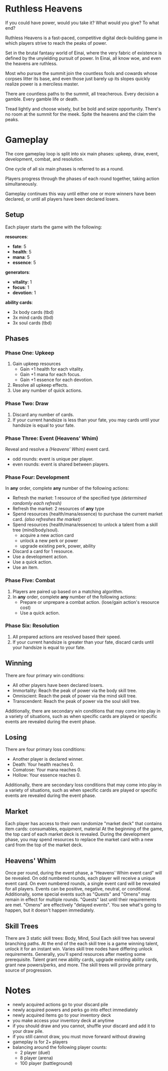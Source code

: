 # Ruthless Heavens

If you could have power, would you take it? What would you give? To what end?

Ruthless Heavens is a fast-paced, competitive digital deck-building game in which players strive to reach the peaks of power. 

Set in the brutal fantasy world of Einai, where the very fabric of existence is defined by the unyielding pursuit of power. In Einai, all know woe, and even the heavens are ruthless.

Most who pursue the summit join the countless fools and cowards whose corpses litter its base, and even those just barely up its slopes quickly realize power is a merciless master.

There are countless paths to the summit, all treacherous. Every decision a gamble. Every gamble life or death.

Tread lightly and choose wisely, but be bold and seize opportunity. There's no room at the summit for the meek. Spite the heavens and the claim the peaks.

# Gameplay

The core gameplay loop is split into six main phases: upkeep, draw, event, development, combat, and resolution. 

One cycle of all six main phases is referred to as a round. 

Players progress through the phases of each round together, taking action simultaneously. 

Gameplay continues this way until either one or more winners have been declared, or until all players have been declared losers.

## Setup

Each player starts the game with the following:

**resources**:

- **fate**: 5
- **health**: 5
- **mana**: 5
- **essence**: 5

**generators**:

- **vitality**: 1
- **focus**: 1
- **devotion**: 1

**ability cards**:
- 3x body cards (tbd)
- 3x mind cards (tbd)
- 3x soul cards (tbd)

## Phases

### Phase One: Upkeep

1. Gain upkeep resources
    - Gain +1 health for each vitality.
    - Gain +1 mana for each focus.
    - Gain +1 essence for each devotion.
2. Resolve all upkeep effects.
3. Use any number of quick actions.

### Phase Two: Draw

1. Discard any number of cards.
2. If your current handsize is less than your fate, you may cards until your handsize is equal to your fate.

### Phase Three: Event (Heavens’ Whim)

Reveal and resolve a *(Heavens’ Whim)* event card.

- odd rounds: event is unique per player.
- even rounds: event is shared between players.

### Phase Four: Development

In **any** order, complete **any** number of the following actions:

- Refresh the market: 1 resource of the specified type *(determined randomly each refresh)*
- Refresh the market: 2 resources of **any** type
- Spend resources (health/mana/essence) to purchase the current market card. *(also refreshes the market)*
- Spend resources (health/mana/essence) to unlock a talent from a skill tree (mind/body/soul).
  - acquire a new action card
  - unlock a new perk or power
  - upgrade existing perk, power, ability
- Discard a card for 1 resource.
- Use a development action.
- Use a quick action.
- Use an item.

### Phase Five: Combat

1. Players are paired up based on a matching algorithm.
2. In **any** order, complete **any** number of the following actions:
    - Prepare or unprepare a combat action. (lose/gain action's resource cost)
    - Use a quick action.

### Phase Six: Resolution

1. All prepared actions are resolved based their speed.
2. If your current handsize is greater than your fate, discard cards until your handsize is equal to your fate.

## Winning

There are four primary win conditions:

- All other players have been declared losers.
- Immortality: Reach the peak of power via the body skill tree.
- Omniscient: Reach the peak of power via the mind skill tree.
- Transcendent: Reach the peak of power via the soul skill tree.

Additionally, there are secondary win conditions that may come into play in a variety of situations, such as when specific cards are played or specific events are revealed during the event phase.

## Losing

There are four primary loss conditions:

- Another player is declared winner.
- Death: Your health reaches 0.
- Comatose: Your mana reaches 0.
- Hollow: Your essence reaches 0.

Additionally, there are secondary loss conditions that may come into play in a variety of situations, such as when specific cards are played or specific events are revealed during the event phase.

## Market

Each player has access to their own randomize "market deck" that contains item cards: consumables, equipment, material
At the beginning of the game, the top card of each market deck is revealed.
During the development phase, you may spend resources to replace the market card with a new card from the top of the market deck.

## Heavens' Whim

Once per round, during the event phase, a "Heavens' Whim event card" will be revealed.
On odd numbered rounds, each player will receive a unique event card.
On even numbered rounds, a single event card will be revealed for all players.
Events can be positive, negative, neutral, or conditional.
Additionally, some special events such as "Quests" and "Omens" may remain in effect for multiple rounds.
"Quests" last until their requirements are met.
"Omens" are effectively "delayed events". You see what's going to happen, but it doesn't happen immediately.

## Skill Trees

There are 3 static skill trees: Body, Mind, Soul
Each skill tree has several branching paths.
At the end of the each skill tree is a game winning talent, unlock it for an instant win.
Varies skill tree nodes have differing unlock requirements.
Generally, you'll spend resources after meeting some prerequisite.
Talent grant new ability cards, upgrade existing ability cards, grant new powers/perks, and more.
The skill trees will provide primary source of progression.

# Notes

- newly acquired actions go to your discard pile
- newly acquired powers and perks go into effect immediately
- newly acquired items go to your inventory deck
- you make access your inventory deck at anytime
- if you should draw and you cannot, shuffle your discard and add it to your draw pile.
- if you still cannot draw, you must move forward without drawing
- gameplay is for 2+ players
- balancing around the following player counts:
  - 2 player (duel)
  - 8 player (arena)
  - 100 player (battleground)
